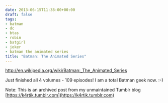 ```yaml
---
date: 2013-06-15T11:38:00+00:00
draft: false
tags:
- batman
- dc
- btas
- robin
- batgirl
- joker
- batman the animated series
title: "Batman: The Animated Series"
---
```


http://en.wikipedia.org/wiki/Batman:_The_Animated_Series‎



Just finished all 4 volumes - 109 episodes! I am a total Batman geek now. :-)

Note: This is an archived post from my unmaintained Tumblr blog [https://k4rtik.tumblr.com](https://k4rtik.tumblr.com)
